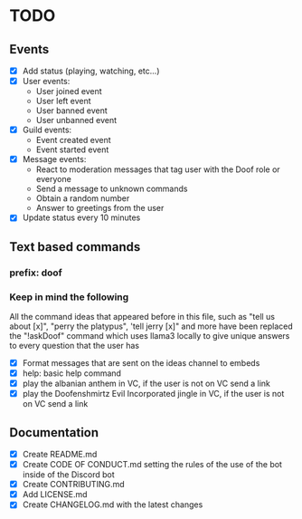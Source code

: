 # TODO

## Events

- [x] Add status (playing, watching, etc...)
- [x] User events:
    - User joined event
    - User left event
    - User banned event
    - User unbanned event
- [x] Guild events:
    - Event created event
    - Event started event
- [x] Message events:
    - React to moderation messages that tag user with the Doof role or everyone
    - Send a message to unknown commands
    - Obtain a random number
    - Answer to greetings from the user
- [x] Update status every 10 minutes

## Text based commands

### prefix: doof

### Keep in mind the following

All the command ideas that appeared before in this file, such as "tell us about [x]", "perry the platypus", 'tell jerry [x]" and more have been replaced the "!askDoof" command which uses llama3 locally to give unique answers to every question that the user has

- [x] Format messages that are sent on the ideas channel to embeds
- [x] help: basic help command
- [x] play the albanian anthem in VC, if the user is not on VC send a link
- [x] play the Doofenshmirtz Evil Incorporated jingle in VC, if the user is not on VC send a link

## Documentation

- [x] Create README.md
- [x] Create CODE OF CONDUCT.md setting the rules of the use of the bot inside of the Discord bot
- [x] Create CONTRIBUTING.md 
- [x] Add LICENSE.md
- [x] Create CHANGELOG.md with the latest changes
